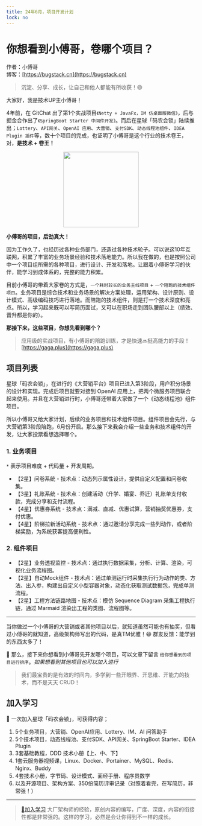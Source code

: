 ```yaml
---
title: 24年6月，项目开发计划
lock: no
---
```


# 你想看到小傅哥，卷哪个项目？

作者：小傅哥
<br/>博客：[https://bugstack.cn](https://bugstack.cn)

> 沉淀、分享、成长，让自己和他人都能有所收获！😄

大家好，我是技术UP主小傅哥！

4年前，在 GitChat 出了第1个实战项目`《Netty + JavaFx，IM 仿桌面版微信》`，后与掘金合作出了`《SpringBoot Starter 中间件开发》`。而后在星球「码农会锁」陆续推出；`Lottery`、`API网关`、`OpenAI 应用`、`大营销`、`支付SDK`、`动态线程池组件`、`IDEA Plugin 插件`等，数十个项目的完成，也证明了小傅哥是这个行业的技术卷王，对，**是技术 + 卷王！**

<div align="center">
    <img src="https://bugstack.cn/images/article/zsxq/project-plan-v2406-01.gif" width="200px">
</div>

**小傅哥的项目，后劲真大！**

因为工作久了，也经历过各种业务部门，还造过各种技术轮子。可以说这10年互联网，积累了丰富的业务场景经验和技术落地能力。所以我在做的，也是按照公司中一个项目组所需的各种项目，进行设计、开发和落地。让跟着小傅哥学习的伙伴，能学习到成体系的，完整的能力积累。

目前小傅哥的带着大家卷的方式是，`一个耗时较长的业务主线项目` + `一个陪跑的技术组件项目`。业务项目是综合技术和业务场景的解决方案处理，运用架构、设计原则、设计模式、高级编码技巧进行落地。而陪跑的技术组件，则是打一个技术深度和亮点。所以，学习起来既可以写简历面试，又可以在职场走到团队腰部以上（绩效、晋升都是你的）。

**那接下来，这些项目，你想先看到哪个？**

>应用级的实战项目，有小傅哥的陪跑训练，才是快速🔜挺高能力的手段！[https://gaga.plus](https://gaga.plus)

## 项目列表

星球「码农会锁」，在进行的《大营销平台》项目已进入第3阶段，用户积分场景的设计和实现。完成后项目就要对接到 OpenAI 应用上，把两个微服务项目联合起来使用。并且在大营销进行时，小傅哥还带着大家做了一个《动态线程池》组件项目。

所以小傅哥又给大家计划，后续的业务项目和技术组件项目。组件项目会先行，与大营销第3阶段陪跑，6月份开启。那么接下来我会介绍一些业务和技术组件的开发，让大家投票看想选择哪个。

### 1. 业务项目

`*` 表示项目难度 + 代码量 + 开发周期。

- 【2星】问卷系统 - 技术点：动态列示属性设计，提供自定义配置和问卷收集。
- 【3星】礼账系统 - 技术点：创建活动（升学、婚宴、乔迁）礼账单支付收款，完成分享和支付流程。
- 【4星】优惠券系统 - 技术点：满减、直减、优惠试算，营销抽奖优惠券，支付优惠。
- 【4星】阶梯拉新活动系统 - 技术点：通过邀请分享完成一些列动作，或者阶梯奖励，为系统获客提高便利性。

### 2. 组件项目

- 【2星】业务透视监控 - 技术点：通过执行数据采集，分析、计算、渲染，可视化业务流程图。
- 【2星】自动Mock组件 - 技术点：通过单测运行时采集执行行为动作的类、方法、出入参，构建出自定义小型容器对象，动态化获取测试数据包，完成单测流程。
- 【2星】工程方法链路地图 - 技术点：模仿 Sequence Diagram 采集工程执行链，通过 Marmaid 渲染出工程的类图、流程图等。

---

当你做过一个小傅哥的大营销或者其他项目以后，就知道虽然可能也有抽奖，但看过小傅哥的就知道，高级架构师写出的代码，是真TM优雅！😄 群友反馈：能学到的东西太多了！

🤔 那么，接下来你想看到小傅哥先开发哪个项目，可以文章下留言 `给你想看到的项目进行排序`。*如果想看到其他项目也可以加入进行*

>我们最宝贵的是有效的时间内，多学到一些开眼界、开思维、开能力的技术，而不是天天 CRUD！

## 加入学习

🦋 一次加入星球「码农会锁」，可获得内容；
1. 5个业务项目，大营销、OpenAI应用、Lottery、IM、AI 问答助手
2. 5个技术项目，动态线程池、支付SDK、API网关、SpringBoot Starter、IDEA Plugin
3. 3套基础教程，DDD 技术小册【上、中、下】
4. 1套云服务器视频课，Linux、Docker、Portainer、MySQL、Redis、Nginx、Buddy
5. 4套技术小册，字节码、设计模式、面经手册、程序员数学
6. 以及开源项目、架构方案、350份简历评审记录（对照着看完，在写简历，非常强！）

---

>[🧧加入学习](https://bugstack.cn/md/zsxq/other/join.html) 大厂架构师的经验，原创内容的编写，广度、深度，内容的衔接性都是非常强的。这样的学习，必然是会让你得到不一样的成长。
